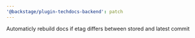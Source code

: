 ```yaml
---
'@backstage/plugin-techdocs-backend': patch
---
```


Automaticly rebuild docs if etag differs between stored and latest commit
